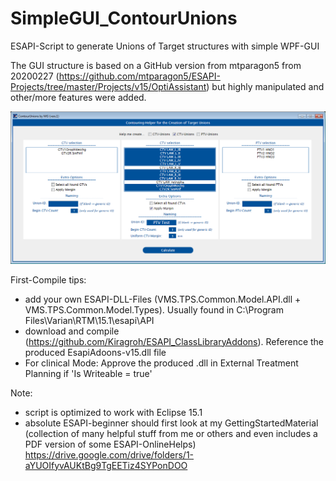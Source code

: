 # SimpleGUI_ContourUnions
ESAPI-Script to generate Unions of Target structures with simple WPF-GUI

The GUI structure is based on a GitHub version from mtparagon5 from 20200227 (https://github.com/mtparagon5/ESAPI-Projects/tree/master/Projects/v15/OptiAssistant) but highly manipulated and other/more features were added.

![Test Image 6](https://github.com/Kiragroh/ESAPI_SimpleGUI_ContourUnions/blob/master/UnionContouring-GUI.PNG)

First-Compile tips:
- add your own ESAPI-DLL-Files (VMS.TPS.Common.Model.API.dll + VMS.TPS.Common.Model.Types). Usually found in C:\Program Files\Varian\RTM\15.1\esapi\API
- download and compile (https://github.com/Kiragroh/ESAPI_ClassLibraryAddons). Reference the produced EsapiAdoons-v15.dll file
- For clinical Mode: Approve the produced .dll in External Treatment Planning if 'Is Writeable = true'

Note:
- script is optimized to work with Eclipse 15.1
- absolute ESAPI-beginner should first look at my GettingStartedMaterial (collection of many helpful stuff from me or others and even includes a PDF version of some ESAPI-OnlineHelps)
https://drive.google.com/drive/folders/1-aYUOIfyvAUKtBg9TgEETiz4SYPonDOO

